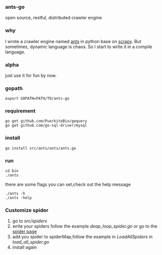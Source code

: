 ### ants-go 
open source, restful, distributed crawler engine  
### why
I wrote a crawler engine named [ants](https://github.com/wcong/ants) in python base on [scrapy](https://github.com/scrapy/scrapy). But sometimes, dynamic language is chaos.
So I start to write it in a compile language.  
### alpha
just use it for fun by now.
### gopath
``` shell
export GOPATH=PATH/TO/ants-go
```
### requirement
``` shell
go get github.com/PuerkitoBio/goquery
go get github.com/go-sql-driver/mysql
```
### install

``` shell
go install src/ants/ants/ants.go
```

### run

``` shell
cd bin
./ants
```

there are some flags you can set,check out the help message

``` shell
./ants -h
./ants -help
```

### Customize spider
1.	go to *src/spiders*
2.	write your spiders follow the example *deap_loop_spider.go* or go to the [spider page](./SPIDER.md)
3.	add you spider to spiderMap,follow the example in *LoadAllSpiders* in *load_all_spider.go*
4.	install again

